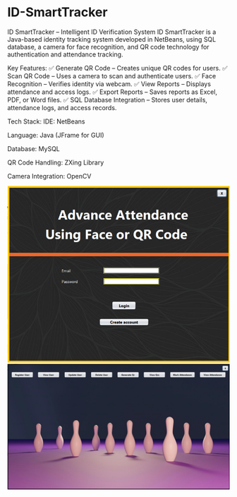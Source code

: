 # ID-SmartTracker

ID SmartTracker – Intelligent ID Verification System
ID SmartTracker is a Java-based identity tracking system developed in NetBeans, using SQL database, a camera for face recognition, and QR code technology for authentication and attendance tracking.

Key Features:
✅ Generate QR Code – Creates unique QR codes for users.
✅ Scan QR Code – Uses a camera to scan and authenticate users.
✅ Face Recognition – Verifies identity via webcam.
✅ View Reports – Displays attendance and access logs.
✅ Export Reports – Saves reports as Excel, PDF, or Word files.
✅ SQL Database Integration – Stores user details, attendance logs, and access records.

Tech Stack:
IDE: NetBeans

Language: Java (JFrame for GUI)

Database: MySQL

QR Code Handling: ZXing Library

Camera Integration: OpenCV

![image alt](https://github.com/source-Wizard/ID-SmartTracker/blob/7122aa153cea9448f34e2ec5e11bffa97eaf8cd1/Screenshot%202025-03-01%20191436.png)
![image alt](https://github.com/source-Wizard/ID-SmartTracker/blob/d58761f8ac4e5d6d5ee7ffbc55becaff7db62ad8/Screenshot%202025-03-01%20192542.png)
